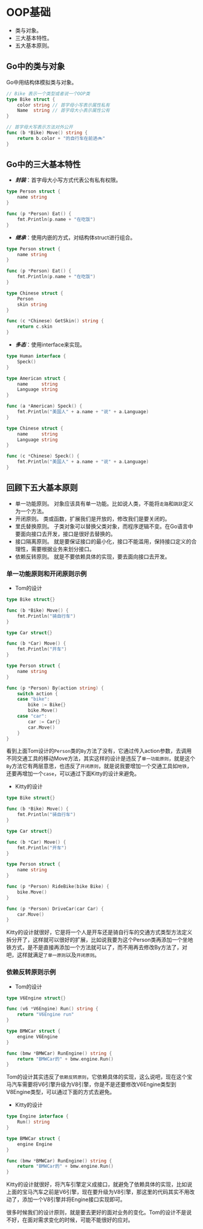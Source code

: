 # OOP基础

- 类与对象。
- 三大基本特性。
- 五大基本原则。

## Go中的类与对象

Go中用结构体模拟类与对象。

```go
// Bike 表示一个类型或者说一个OOP类
type Bike struct {
	color string // 首字母小写表示属性私有
	Name  string // 首字母大小表示属性公有
}

// 首字母大写表示方法对外公开
func (b *Bike) Move() string {
	return b.color + "的自行车在前进🚲"
}
```

## Go中的三大基本特性

- **_封装_**：首字母大小写方式代表公有私有权限。

```go
type Person struct {
	name string
}

func (p *Person) Eat() {
	fmt.Println(p.name + "在吃饭")
}
```

- **_继承_**：使用内嵌的方式，对结构体struct进行组合。

```go
type Person struct {
	name string
}

func (p *Person) Eat() {
	fmt.Println(p.name + "在吃饭")
}

type Chinese struct {
	Person
	skin string
}

func (c *Chinese) GetSkin() string {
	return c.skin
}
```

- **_多态_**：使用interface来实现。

```go
type Human interface {
	Speck()
}

type American struct {
	name     string
	Language string
}

func (a *American) Speck() {
	fmt.Println("美国人" + a.name + "说" + a.Language)
}

type Chinese struct {
	name     string
	Language string
}

func (c *Chinese) Speck() {
	fmt.Println("美国人" + a.name + "说" + a.Language)
}
```

## 回顾下五大基本原则

- 单一功能原则。
对象应该具有单一功能。比如说人类，不能将`走路`和`跳跃`定义为一个方法。
- 开闭原则。
类或函数，扩展我们是开放的，修改我们是要关闭的。
- 里氏替换原则。
子类对象可以替换父类对象，而程序逻辑不变。在Go语言中要面向接口去开发，接口是很好去替换的。
- 接口隔离原则。
就是要保证接口的最小化，接口不能滥用，保持接口定义的合理性，需要根据业务来划分接口。
- 依赖反转原则。
就是不要依赖具体的实现，要去面向接口去开发。

### 单一功能原则和开闭原则示例

- Tom的设计

```go
type Bike struct{}

func (b *Bike) Move() {
	fmt.Println("骑自行车")
}

type Car struct{}

func (b *Car) Move() {
	fmt.Println("开车")
}

type Person struct {
	name string
}

func (p *Person) By(action string) {
	switch action {
	case "bike":
		bike := Bike{}
		bike.Move()
	case "car":
		car := Car{}
		car.Move()
	}
}
```
看到上面Tom设计的`Person`类的`By`方法了没有，它通过传入action参数，去调用不同交通工具的移动Move方法，其实这样的设计是违反了`单一功能原则`，就是这个`By`方法它有两层意思，也违反了`开闭原则`，就是说我要增加一个交通工具如`地铁`，还要再增加一个`case`，可以通过下面Kitty的设计来避免。

- Kitty的设计

```go
type Bike struct{}

func (b *Bike) Move() {
	fmt.Println("骑自行车")
}

type Car struct{}

func (b *Car) Move() {
	fmt.Println("开车")
}

type Person struct {
	name string
}

func (p *Person) RideBike(bike Bike) {
	bike.Move()
}

func (p *Person) DriveCar(car Car) {
	car.Move()
}
```

Kitty的设计就很好，它是将一个人是开车还是骑自行车的交通方式类型方法定义拆分开了，这样就可以很好的扩展，比如说我要为这个Person类再添加一个坐地铁方式，是不是直接再添加一个方法就可以了，而不用再去修改By方法了，对吧，这样就满足`了单一原则`以及`开闭原则`。

### 依赖反转原则示例

- Tom的设计

```go
type V6Engine struct{}

func (v6 *V6Engine) Run() string {
	return "V6Engine run"
}

type BMWCar struct {
	engine V6Engine
}

func (bmw *BMWCar) RunEngine() string {
	return "BMWCar的" + bmw.engine.Run()
}
```

Tom的设计其实违反了`依赖反转原则`，它依赖具体的实现，这么说吧，现在这个宝马汽车需要将V6引擎升级为V8引擎，你是不是还要修改V6Engine类型到V8Engine类型，可以通过下面的方式去避免。

- Kitty的设计

```go
type Engine interface {
	Run() string
}

type BMWCar struct {
	engine Engine
}

func (bmw *BMWCar) RunEngine() string {
	return "BMWCar的" + bmw.engine.Run()
}
```

Kitty的设计就很好，将汽车引擎定义成接口，就避免了依赖具体的实现，比如说上面的宝马汽车之前是V6引擎，现在要升级为V8引擎，那这里的代码其实不用改动了，添加一个V8引擎并将Engine接口实现即可。

很多时候我们的设计原则，就是要去更好的面对业务的变化。Tom的设计不是说不好，在面对需求变化的时候，可能不能很好的应对。